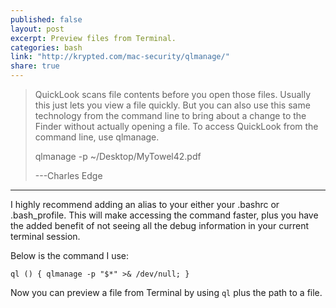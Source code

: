 ```yaml
---
published: false
layout: post
excerpt: Preview files from Terminal.
categories: bash
link: "http://krypted.com/mac-security/qlmanage/"
share: true
---
```


> QuickLook scans file contents before you open those files. Usually this just lets you view a file quickly. But you can also use this same technology from the command line to bring about a change to the Finder without actually opening a file. To access QuickLook from the command line, use qlmanage.
>
> qlmanage -p ~/Desktop/MyTowel42.pdf
>
> ---Charles Edge

---

I highly recommend adding an alias to your either your .bashrc or .bash_profile. This will make accessing the command faster, plus you have the added benefit of not seeing all the debug information in your current terminal session.

Below is the command I use:

	ql () { qlmanage -p "$*" >& /dev/null; }

Now you can preview a file from Terminal by using ``ql`` plus the path to a file.